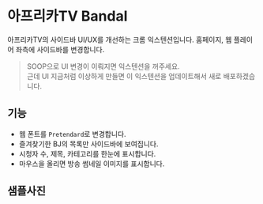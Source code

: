 # 아프리카TV Bandal

아프리카TV의 사이드바 UI/UX를 개선하는 크롬 익스텐션입니다.
홈페이지, 웹 플레이어 좌측에 사이드바를 변경합니다.

> SOOP으로 UI 변경이 이뤄지면 익스텐션을 꺼주세요.  
> 근데 UI 지금처럼 이상하게 만들면 이 익스텐션을 업데이트해서 새로 배포하겠습니다.

## 기능

- 웹 폰트를 `Pretendard`로 변경합니다.
- 즐겨찾기한 BJ의 목록만 사이드바에 보여집니다.
- 시청자 수, 제목, 카테고리를 한눈에 표시합니다.
- 마우스을 올리면 방송 썸네일 이미지를 표시합니다.

## 샘플사진

